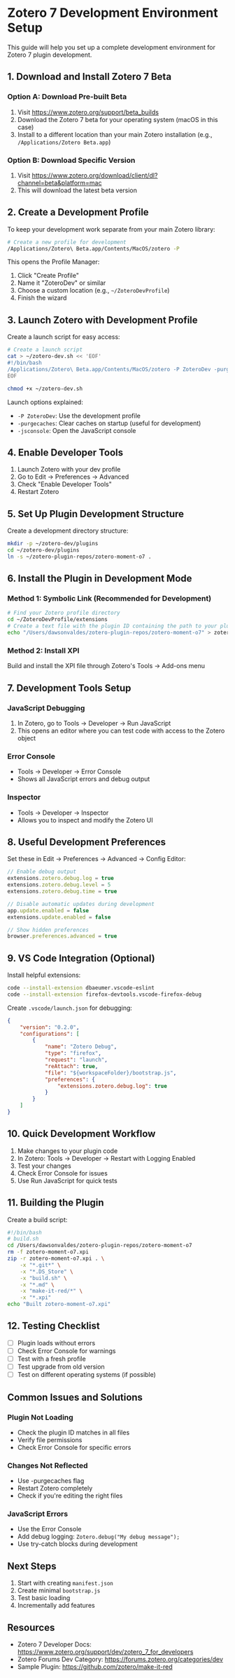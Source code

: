 # Zotero 7 Development Environment Setup

This guide will help you set up a complete development environment for Zotero 7 plugin development.

## 1. Download and Install Zotero 7 Beta

### Option A: Download Pre-built Beta
1. Visit https://www.zotero.org/support/beta_builds
2. Download the Zotero 7 beta for your operating system (macOS in this case)
3. Install to a different location than your main Zotero installation (e.g., `/Applications/Zotero Beta.app`)

### Option B: Download Specific Version
1. Visit https://www.zotero.org/download/client/dl?channel=beta&platform=mac
2. This will download the latest beta version

## 2. Create a Development Profile

To keep your development work separate from your main Zotero library:

```bash
# Create a new profile for development
/Applications/Zotero\ Beta.app/Contents/MacOS/zotero -P
```

This opens the Profile Manager:
1. Click "Create Profile"
2. Name it "ZoteroDev" or similar
3. Choose a custom location (e.g., `~/ZoteroDevProfile`)
4. Finish the wizard

## 3. Launch Zotero with Development Profile

Create a launch script for easy access:

```bash
# Create a launch script
cat > ~/zotero-dev.sh << 'EOF'
#!/bin/bash
/Applications/Zotero\ Beta.app/Contents/MacOS/zotero -P ZoteroDev -purgecaches -jsconsole
EOF

chmod +x ~/zotero-dev.sh
```

Launch options explained:
- `-P ZoteroDev`: Use the development profile
- `-purgecaches`: Clear caches on startup (useful for development)
- `-jsconsole`: Open the JavaScript console

## 4. Enable Developer Tools

1. Launch Zotero with your dev profile
2. Go to Edit → Preferences → Advanced
3. Check "Enable Developer Tools"
4. Restart Zotero

## 5. Set Up Plugin Development Structure

Create a development directory structure:

```bash
mkdir -p ~/zotero-dev/plugins
cd ~/zotero-dev/plugins
ln -s ~/zotero-plugin-repos/zotero-moment-o7 .
```

## 6. Install the Plugin in Development Mode

### Method 1: Symbolic Link (Recommended for Development)
```bash
# Find your Zotero profile directory
cd ~/ZoteroDevProfile/extensions
# Create a text file with the plugin ID containing the path to your plugin
echo "/Users/dawsonvaldes/zotero-plugin-repos/zotero-moment-o7" > zotero_memento@zotero.org
```

### Method 2: Install XPI
Build and install the XPI file through Zotero's Tools → Add-ons menu

## 7. Development Tools Setup

### JavaScript Debugging
1. In Zotero, go to Tools → Developer → Run JavaScript
2. This opens an editor where you can test code with access to the Zotero object

### Error Console
- Tools → Developer → Error Console
- Shows all JavaScript errors and debug output

### Inspector
- Tools → Developer → Inspector
- Allows you to inspect and modify the Zotero UI

## 8. Useful Development Preferences

Set these in Edit → Preferences → Advanced → Config Editor:

```javascript
// Enable debug output
extensions.zotero.debug.log = true
extensions.zotero.debug.level = 5
extensions.zotero.debug.time = true

// Disable automatic updates during development
app.update.enabled = false
extensions.update.enabled = false

// Show hidden preferences
browser.preferences.advanced = true
```

## 9. VS Code Integration (Optional)

Install helpful extensions:
```bash
code --install-extension dbaeumer.vscode-eslint
code --install-extension firefox-devtools.vscode-firefox-debug
```

Create `.vscode/launch.json` for debugging:
```json
{
    "version": "0.2.0",
    "configurations": [
        {
            "name": "Zotero Debug",
            "type": "firefox",
            "request": "launch",
            "reAttach": true,
            "file": "${workspaceFolder}/bootstrap.js",
            "preferences": {
                "extensions.zotero.debug.log": true
            }
        }
    ]
}
```

## 10. Quick Development Workflow

1. Make changes to your plugin code
2. In Zotero: Tools → Developer → Restart with Logging Enabled
3. Test your changes
4. Check Error Console for issues
5. Use Run JavaScript for quick tests

## 11. Building the Plugin

Create a build script:

```bash
#!/bin/bash
# build.sh
cd /Users/dawsonvaldes/zotero-plugin-repos/zotero-moment-o7
rm -f zotero-moment-o7.xpi
zip -r zotero-moment-o7.xpi . \
    -x "*.git*" \
    -x "*.DS_Store" \
    -x "build.sh" \
    -x "*.md" \
    -x "make-it-red/*" \
    -x "*.xpi"
echo "Built zotero-moment-o7.xpi"
```

## 12. Testing Checklist

- [ ] Plugin loads without errors
- [ ] Check Error Console for warnings
- [ ] Test with a fresh profile
- [ ] Test upgrade from old version
- [ ] Test on different operating systems (if possible)

## Common Issues and Solutions

### Plugin Not Loading
- Check the plugin ID matches in all files
- Verify file permissions
- Check Error Console for specific errors

### Changes Not Reflected
- Use -purgecaches flag
- Restart Zotero completely
- Check if you're editing the right files

### JavaScript Errors
- Use the Error Console
- Add debug logging: `Zotero.debug("My debug message");`
- Use try-catch blocks during development

## Next Steps

1. Start with creating `manifest.json`
2. Create minimal `bootstrap.js`
3. Test basic loading
4. Incrementally add features

## Resources

- Zotero 7 Developer Docs: https://www.zotero.org/support/dev/zotero_7_for_developers
- Zotero Forums Dev Category: https://forums.zotero.org/categories/dev
- Sample Plugin: https://github.com/zotero/make-it-red
